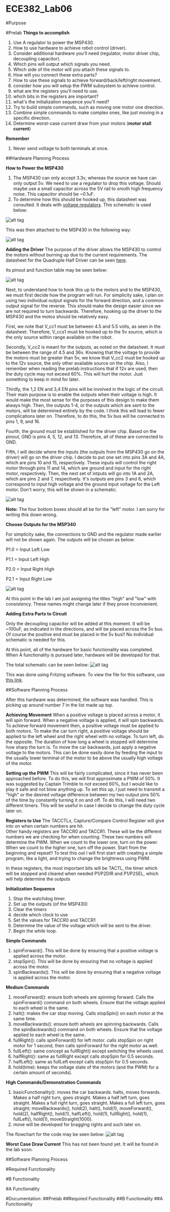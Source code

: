 ECE382_Lab06
============

#Purpose


#Prelab
**Things to accomplish**

1. Use A regulator to power the MSP430.
2. How to use hardware to achieve robot control (driver).
3. Consider additional hardware you'll need (regulator, motor driver chip, decoupling capacitor).
4. Which pins will output which signals you need.
5. Which side of the motor will you attach these signals to.
6. How will you connect these extra parts?
7. How to use these signals to achieve forward/back/left/right movement.
8. consider how you will setup the PWM subsystem to achieve control.
9. what are the registers you'll need to use.
10. which bits in the registers are important?
11. what's the initialization sequence you'll need?
12. Try to build simple commands, such as moving one motor one direction.
13. Combine simple commands to make complex ones, like just moving in a specific direction.
14. Determine worst-case current draw from your motors (**motor stall current**)


**Remember**

1. Never send voltage to both terminals at once.  

##Hardware Planning Process

**How to Power the MSP430**
1. The MSP430 can only accept 3.3v, whereas the source we have can only output 5v.  We need to use a regulator to drop this voltage.  Should maybe use a small capacitor across the 5V rail to smoth high frequency noise.  This capacitor should be ~0.1uF.  
2. To determine how this should be hooked up, this datasheet was consulted.  It deals with [voltage regulators](http://www.ece382.com/datasheets/LD1117V33.pdf).  This schematic is used below:

![alt tag](https://raw.githubusercontent.com/JohnTerragnoli/ECE382_Lab06/master/2.%20Photos/Prelab/TO-220%20Datasheet%20Schematic.PNG "TO-220 Config")

This was then attached to the MSP430 in the following way:

![alt tag](https://raw.githubusercontent.com/JohnTerragnoli/ECE382_Lab06/master/2.%20Photos/Prelab/Regulator%20Schematic.JPG "MSP Regulator")


**Adding the Driver**
The purpose of the driver allows the MSP430 to control the motors without burning up due to the current requirements.  The datasheet for the Quadruple Half Driver can be seen [here](http://www.ece382.com/datasheets/SN754410.pdf).  

Its pinout and function table may be seen below: 

![alt tag](https://raw.githubusercontent.com/JohnTerragnoli/ECE382_Lab06/master/2.%20Photos/Prelab/Driver%20Pinout%20and%20Function%20Table.PNG "Driver Config")

Next, to understand how to hook this up to the motors and to the MSP430, we must first decide how the program will run.  For simplicity sake, I plan on using two individual output signals for the forward direction, and a common output signal for the reverse.  This should make the design easier since we are not required to turn backwards. Therefore, hooking up the driver to the MSP430 and the motos should be relatively easy.  

First, we note that V_cc1 must be between 4.5 and 5.5 volts, as seen in the datasheet.  Therefore, V_ccs1 must be hooked up to the 5v source, which is the only source within range available on the robot.  

Secondly, V_cc2 is meant for the outputs, as noted on the datasheet.  It must be between the range of 4.5 and 36v.  Knowing that the voltage to provide the motors must be greater than 5v, we know that V_cc2 must be hooked up to the 12v source, the only other available source on the chip.  Also, I remember when reading the prelab instructions that if 12v are used, then the duty cycle may not exceed 60%.  This will hurt the motor.  Just something to keep in mind for later.  

Thirdly, the 1,2 EN and 3,4 EN pins will be involved in the logic of the circuit.  Their main purpose is to enable the outputs when their voltage is high.  It would make the most sense for the purposes of this design to make them always high.  Then, the outputs 1-4, or the outputs which are sent to the motors, will be determined entirely by the code.  I think this will lead to fewer complications later on.  Therefore, to do this, the 5v bus will be connected to pins 1, 9, and 16.  

Fourth, the ground must be established for the driver chip.  Based on the pinout, GND is pins 4, 5, 12, and 13.  Therefore, all of these are connected to GND.  

Fifth, I will decide where the inputs (the outputs from the MSP430 go on the driver) will go on the driver chip.  I decide to put one set into pins 3A and 4A, which are pins 10 and 15, respectively.  These inputs will control the right motor through pins 11 and 14, which are ground and input for the right motor, respectively.  Then, the next set of intputs will go into 1A and 2A, which are pins 2 and 7, respectively.  It's outputs are pins 3 and 6, which correspond to input high voltage and the ground input voltage for the Left motor.  Don't worry, this will be shown in a schematic.  


![alt tag](https://raw.githubusercontent.com/JohnTerragnoli/ECE382_Lab06/master/2.%20Photos/Prelab/Driver%20Schematic.JPG "Driver")


**Note:** The four bottom boxes should all be for the "left" motor. I am sorry for writing this down wrong.  

**Choose Outputs for the MSP340**

For simplicity sake, the connections to GND and the regulator made earlier will not be shown again. The outputs will be chosen as below: 

P1.0 = Input Left Low

P1.1 = Input Left High

P2.0 = Input Right High

P2.1 = Input Right Low



![alt tag](https://raw.githubusercontent.com/JohnTerragnoli/ECE382_Lab06/master/2.%20Photos/Prelab/MSP%20Outputs%20Schematic.JPG "MSP Outputs")

At this point in the lab I am just assigning the titles "high" and "low" with consistency.  These names might change later if they prove inconvenient.  


**Adding Extra Parts to Circuit**

Only the decoupling capacitor will be added at this moment.  It will be ~100uF, as indicated in the directions, and will be placed across the 5v bus.  Of course the positive end must be placed in the 5v bus!!  No individual schematic is needed for this.  

At this point, all of the hardware for basic functionality was completed.  When A functionality is pursued later, hardware will be developed for that.  


The total schematic can be seen below: 
![alt tag](https://raw.githubusercontent.com/JohnTerragnoli/ECE382_Lab06/master/2.%20Photos/Prelab/Complete%20Hookup.PNG "Total Schematic")

This was done using Fritzing software.  To view the file for this software, use [this link](https://github.com/JohnTerragnoli/ECE382_Lab06/blob/master/2.%20Photos/Prelab/Lab06%20Prelab%20Schematic.fzz).  


##Software Planning Process


After this hardware was determined, the software was handled.  This is picking up around number 7 in the list made up top. 

**Achieving Movement**
When a positive voltage is placed across a motor, it will spin forward.  When a negative voltage is applied, it will spin backwards.  To achieve forward movement then, a positive voltage must be applied to both motors.  To make the car turn right, a positive voltage should be applied to the left wheel and the right wheel with no voltage.  To turn left, do the opposite.  The duration of how long a wheel is stopped will determine how sharp the turn is.  To move the car backwards, just apply a negative voltage to the motors.  This can be done easily done by feeding the input to the usually lower terminal of the motor to be above the usually high voltage of the motor.  

**Setting up the PWM**
This will be fairly complicated, since it has never been approached before.  To do this, we will first approximate a PWM of 50%.  It was suggested by Captain Trimble to not exceed 60%, but I would like to play it safe and not blow anything up.  To set this up, I just need to transmit a "high" or the desired voltage difference between my two output pins 50% of the time by constantly turning it on and off.  To do this, I will need two different timers.  This will be useful in case I decide to change the duty cycle later on.  

**Registers to Use**
The TACCTLx, Capture/Compare Control Register will give into on when certain numbers are hit.  
Other handy registers are TACCR0 and TACCR1.  These will be the different numbers we are checking for when counting.  These two numbers will determine the PWM.  When we count to the lower one, turn on the power.  When we count to the higher one, turn off the power.  Start from the beginning and repeat!!  To test this out I will first start with creating a simple program, like a light, and trying to change the brightness using PWM.  

In these registers, the most important bits will be TACTL, the timer which will be stopped and cleared when needed P1/P2DIR and P1/P2SEL, which will help determine the outputs

**Initialization Sequence**
1. Stop the watchdog timer.  
2. Set up the outputs (of the MSP430)
3. Clear the timers
4. decide which clock to use
5. Set the values for TACCR0 and TACCR1
6. Determine the value of the voltage which will be sent to the driver.  
6. Begin the while loop.  



**Simple Commands**
1. spinForward().  This will be done by ensuring that a positive voltage is applied across the motor.  
2. stopSpin().  This will be done by ensuring that no voltage is applied across the motor.
3. spinBackwards().   This will be done by ensuring that a negative voltage is applied across the motor. 


**Medium Commands**
1. moveForward(): ensure both wheels are spinning forward.  Calls the spinForward() command on both wheels.  Ensure that the voltage applied to each wheel is the same.  
2. halt(): makes the car stop moving.  Calls stopSpin() on each motor at the same time. 
3. moveBackwards(): ensure both wheels are spinning backwards.  Calls the spinBackwards() command on both wheels.  Ensure that the voltage applied to each wheel is the same.  
4. fullRight(): calls spinForward() for left motor.  calls stopSpin on right motor for 1 second, then calls spinForward for the right motor as well.  
5. fullLeft(): same concept as fullRight() except switching the wheels used. 
6. halfRight(): same as fullRight except calls stopSpin for 0.5 seconds.  
7. halfLeft():  same as fullLeft except calls stopSpin for 0.5 seconds.  
8. hold(time):  keeps the voltage state of the motors (and the PWM) for a certain amount of seconds).  

**High Commands/Demonstration Commands**
1. basicFunctionality(): moves the car backwards.  halts, moves forwards.  Makes a half right turn, goes straight.  Makes a half left turn, goes straight.  Makes a full right turn, goes straight.  Makes a full left turn, goes straight; moveBackwards(), hold(2), halt(), hold(1), moveForward(), hold(2), halfRight(), hold(1), halfLeft(), hold(1), fullRight(), hold(1), fullLeft(), hold(1), moveStraight(1000).  
2. move will be developed for bragging rights and such later on.  


The flowchart for the code may be seen below: 
![alt tag](https://raw.githubusercontent.com/JohnTerragnoli/ECE382_Lab06/master/2.%20Photos/Prelab/Prelab%20Flowchart.JPG "Flowchart")

**Worst Case Draw Current**
This has not been found yet.  It will be found in the lab soon.  

##Software Planning Process



#Required Functionality


#B Functionality


#A Functionality






#Documentation:
##Prelab
##Required Functionality
##B Functionality
##A Functionality
